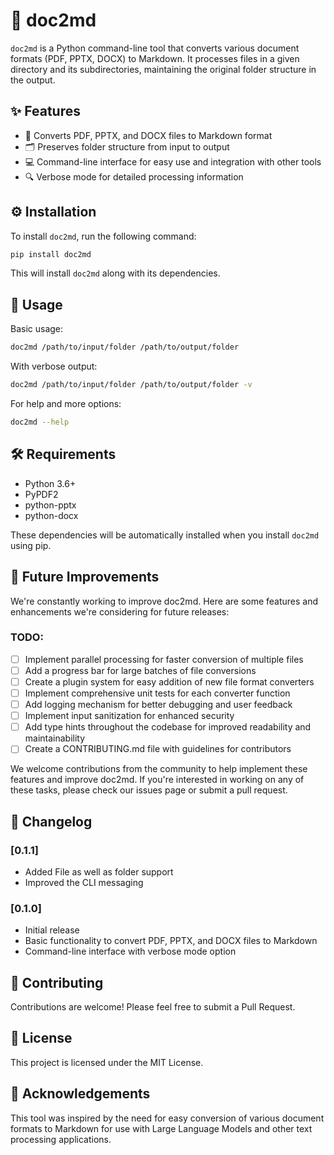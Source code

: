 # 📄 doc2md

`doc2md` is a Python command-line tool that converts various document formats (PDF, PPTX, DOCX) to Markdown. It processes files in a given directory and its subdirectories, maintaining the original folder structure in the output.

## ✨ Features

- 📑 Converts PDF, PPTX, and DOCX files to Markdown format
- 🗂️ Preserves folder structure from input to output
- 💻 Command-line interface for easy use and integration with other tools
- 🔍 Verbose mode for detailed processing information

## ⚙️ Installation

To install `doc2md`, run the following command:

```bash
pip install doc2md
```

This will install `doc2md` along with its dependencies.

## 🚀 Usage

Basic usage:

```bash
doc2md /path/to/input/folder /path/to/output/folder
```

With verbose output:

```bash
doc2md /path/to/input/folder /path/to/output/folder -v
```

For help and more options:

```bash
doc2md --help
```

## 🛠️ Requirements

- Python 3.6+
- PyPDF2
- python-pptx
- python-docx

These dependencies will be automatically installed when you install `doc2md` using pip.

## 🚀 Future Improvements

We're constantly working to improve doc2md. Here are some features and enhancements we're considering for future releases:

### TODO:

- [ ] Implement parallel processing for faster conversion of multiple files
- [ ] Add a progress bar for large batches of file conversions
- [ ] Create a plugin system for easy addition of new file format converters
- [ ] Implement comprehensive unit tests for each converter function
- [ ] Add logging mechanism for better debugging and user feedback
- [ ] Implement input sanitization for enhanced security
- [ ] Add type hints throughout the codebase for improved readability and maintainability
- [ ] Create a CONTRIBUTING.md file with guidelines for contributors

We welcome contributions from the community to help implement these features and improve doc2md. If you're interested in working on any of these tasks, please check our issues page or submit a pull request.

## 📝 Changelog

### [0.1.1] 
- Added File as well as folder support
- Improved the CLI messaging

### [0.1.0] 
- Initial release
- Basic functionality to convert PDF, PPTX, and DOCX files to Markdown
- Command-line interface with verbose mode option

## 🤝 Contributing

Contributions are welcome! Please feel free to submit a Pull Request.

## 📜 License

This project is licensed under the MIT License.

## 🙏 Acknowledgements 

This tool was inspired by the need for easy conversion of various document formats to Markdown for use with Large Language Models and other text processing applications.
